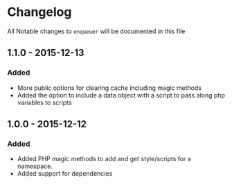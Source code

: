# Changelog

All Notable changes to `enqueuer` will be documented in this file

## 1.1.0 - 2015-12-13

### Added
- More public options for clearing cache including magic methods
- Added the option to include a data object with a script to pass along php variables to scripts

## 1.0.0 - 2015-12-12

### Added
- Added PHP magic methods to add and get style/scripts for a namespace.
- Added support for dependencies